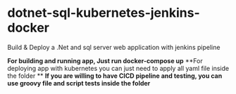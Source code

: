 # dotnet-sql-kubernetes-jenkins-docker
Build &amp; Deploy a .Net and sql server web application with jenkins pipeline

**For building and running app, Just run docker-compose up**
**For deploying app with kubernetes you can just need to apply all yaml file inside the folder **
**If you are willing to have CICD pipeline and testing, you can use groovy file and script tests inside the folder**
